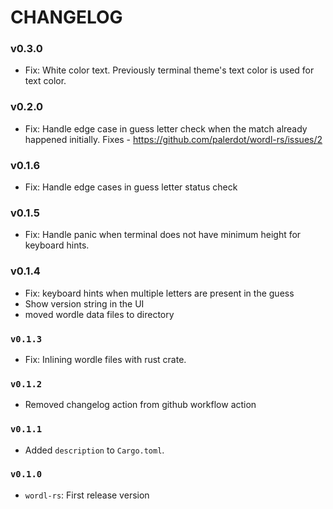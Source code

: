 # CHANGELOG

### v0.3.0
- Fix: White color text. Previously terminal theme's text color is used for text color.

### v0.2.0
- Fix: Handle edge case in guess letter check when the match already happened initially. Fixes - https://github.com/palerdot/wordl-rs/issues/2

### v0.1.6
- Fix: Handle edge cases in guess letter status check

### v0.1.5
- Fix: Handle panic when terminal does not have minimum height for keyboard hints.

### v0.1.4
- Fix: keyboard hints when multiple letters are present in the guess
- Show version string in the UI
- moved wordle data files to directory

### `v0.1.3`
- Fix: Inlining wordle files with rust crate.

### `v0.1.2`
- Removed changelog action from github workflow action

### `v0.1.1`
- Added `description` to `Cargo.toml`.

### `v0.1.0`
- `wordl-rs`: First release version

